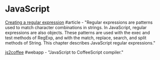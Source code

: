 # JavaScript

[Creating a regular expression](https://developer.mozilla.org/en-US/docs/Web/JavaScript/Guide/Regular_Expressions) \#article - "Regular expressions are patterns used to match character combinations in strings. In JavaScript, regular expressions are also objects. These patterns are used with the exec and test methods of RegExp, and with the match, replace, search, and split methods of String. This chapter describes JavaScript regular expressions."

[js2coffee](http://js2.coffee/) \#webapp - "JavaScript to CoffeeScript compiler."

